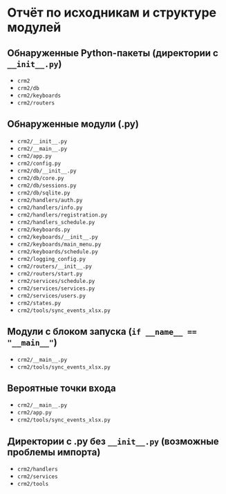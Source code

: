 # Отчёт по исходникам и структуре модулей

## Обнаруженные Python-пакеты (директории с `__init__.py`)
- `crm2`
- `crm2/db`
- `crm2/keyboards`
- `crm2/routers`

## Обнаруженные модули (.py)
- `crm2/__init__.py`
- `crm2/__main__.py`
- `crm2/app.py`
- `crm2/config.py`
- `crm2/db/__init__.py`
- `crm2/db/core.py`
- `crm2/db/sessions.py`
- `crm2/db/sqlite.py`
- `crm2/handlers/auth.py`
- `crm2/handlers/info.py`
- `crm2/handlers/registration.py`
- `crm2/handlers_schedule.py`
- `crm2/keyboards.py`
- `crm2/keyboards/__init__.py`
- `crm2/keyboards/main_menu.py`
- `crm2/keyboards/schedule.py`
- `crm2/logging_config.py`
- `crm2/routers/__init__.py`
- `crm2/routers/start.py`
- `crm2/services/schedule.py`
- `crm2/services/services.py`
- `crm2/services/users.py`
- `crm2/states.py`
- `crm2/tools/sync_events_xlsx.py`

## Модули с блоком запуска (`if __name__ == "__main__"`)
- `crm2/__main__.py`
- `crm2/tools/sync_events_xlsx.py`

## Вероятные точки входа
- `crm2/__main__.py`
- `crm2/app.py`
- `crm2/tools/sync_events_xlsx.py`

## Директории с .py без `__init__.py` (возможные проблемы импорта)
- `crm2/handlers`
- `crm2/services`
- `crm2/tools`
